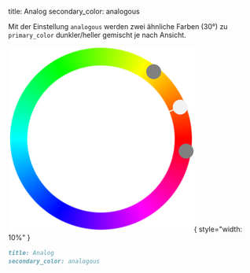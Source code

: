 title: Analog
secondary_color: analogous

Mit der Einstellung `analogous` werden zwei ähnliche Farben (30°) zu `primary_color` dunkler/heller gemischt je nach Ansicht.

![](../../../img/sc_analogous.svg){ style="width: 10%" }

```markdown
title: Analog
secondary_color: analogous
```
